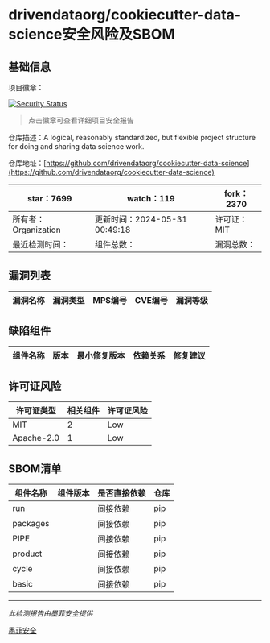 # drivendataorg/cookiecutter-data-science安全风险及SBOM

## 基础信息

项目徽章：

[![Security Status](https://www.murphysec.com/platform3/v31/badge/1796251016741601280.svg)](https://www.murphysec.com/console/report/1796250976316899328/1796251016741601280)

> 点击徽章可查看详细项目安全报告

仓库描述：A logical, reasonably standardized, but flexible project structure for doing and sharing data science work.

仓库地址：[https://github.com/drivendataorg/cookiecutter-data-science](https://github.com/drivendataorg/cookiecutter-data-science)

| star：7699 | watch：119 | fork：2370 |
| ----------- | -------------- | ------------ |
| 所有者：Organization | 更新时间：2024-05-31 00:49:18 | 许可证：MIT |
| 最近检测时间： | 组件总数： | 漏洞总数： |




## 漏洞列表

| 漏洞名称 | 漏洞类型 | MPS编号 | CVE编号 | 漏洞等级 |
| ------- | ------ | ------- | ------ | ----- |





## 缺陷组件

| 组件名称 | 版本 | 最小修复版本 | 依赖关系 | 修复建议 |
| -------- | ---- | ------------ | -------- | -------- |





## 许可证风险

| 许可证类型 | 相关组件 | 许可证风险 |
| ---------- | -------- | ---------- |
|MIT|2|Low|
|Apache-2.0|1|Low|




## SBOM清单

| 组件名称 | 组件版本 | 是否直接依赖 | 仓库 |
| -------- | -------- | ------------ | ---- |
|run||间接依赖|pip|
|packages||间接依赖|pip|
|PIPE||间接依赖|pip|
|product||间接依赖|pip|
|cycle||间接依赖|pip|
|basic||间接依赖|pip|


------

*此检测报告由墨菲安全提供*

[墨菲安全](www.murphysec.com)